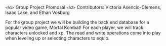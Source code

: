 `<h1>` Group Project Promosal
`<h2>` Contributors: Victoria Asencio-Clemens, Isaac Lake, and Ethan Vosburg

For the group project we will be building the back end database for a popular video game, Mortal Kombat! For each player, we will track characters unlocked and xp. The read and write operations come into play when leveling up or selecting characters to equip.
